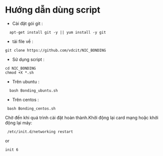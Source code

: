 Hướng dẫn dùng script 
====================================

- Cài đặt  gói git :
```
  apt-get install git -y || yum install -y git
```

- tải  file về :
```
git clone https://github.com/vdcit/NIC_BONDING
```

- Sử dụng script :
```
cd NIC_BONDING
chmod +X *.sh
```

- Trên ubuntu :
```
  bash Bonding_ubuntu.sh
```

- Trên centos :
```
 bash Bonding_centos.sh
```
Chờ đến khi quá trình cài đặt hoàn thành.Khởi động lại card mạng hoặc khởi động lại máy:
```
 /etc/init.d/networking restart
```
or
```
init 6
```
